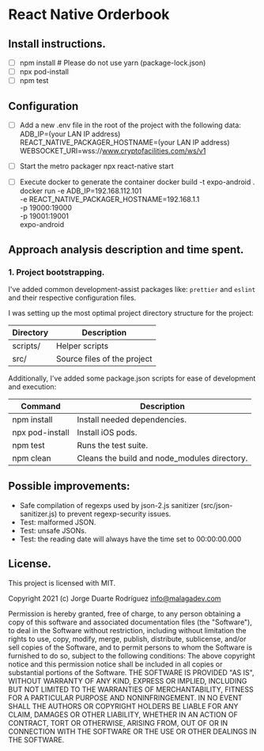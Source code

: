 # React Native Orderbook

## Install instructions.

- [ ] npm install # Please do not use yarn (package-lock.json)
- [ ] npx pod-install
- [ ] npm test

## Configuration

- [ ] Add a new .env file in the root of the project with the following data:
      ADB_IP=(your LAN IP address)
      REACT_NATIVE_PACKAGER_HOSTNAME=(your LAN IP address)
      WEBSOCKET_URI=wss://www.cryptofacilities.com/ws/v1

- [ ] Start the metro packager
      npx react-native start
- [ ] Execute docker to generate the container
      docker build -t expo-android .
      docker run -e ADB_IP=192.168.112.101 \
       -e REACT_NATIVE_PACKAGER_HOSTNAME=192.168.1.1 \
       -p 19000:19000 \
       -p 19001:19001 \
       expo-android

## Approach analysis description and time spent.

### 1. Project bootstrapping.

I've added common development-assist packages like: `prettier` and `eslint` and their respective configuration files.

I was setting up the most optimal project directory structure for the project:

| **Directory** | **Description**             |
| ------------- | --------------------------- |
| scripts/      | Helper scripts              |
| src/          | Source files of the project |

Additionally, I've added some package.json scripts for ease of development and execution:

| **Command**     | **Description**                              |
| --------------- | -------------------------------------------- |
| npm install     | Install needed dependencies.                 |
| npx pod-install | Install iOS pods.                            |
| npm test        | Runs the test suite.                         |
| npm clean       | Cleans the build and node_modules directory. |

## Possible improvements:

- Safe compilation of regexps used by json-2.js sanitizer (src/json-sanitizer.js) to prevent regexp-security issues.
- Test: malformed JSON.
- Test: unsafe JSONs.
- Test: the reading date will always have the time set to 00:00:00.000

## License.

This project is licensed with MIT.

Copyright 2021 (c) Jorge Duarte Rodríguez <info@malagadev.com>

Permission is hereby granted, free of charge, to any person obtaining a copy of this software and associated documentation files (the "Software"), to deal in the Software without restriction, including without limitation the rights to use, copy, modify, merge, publish, distribute, sublicense, and/or sell copies of the Software, and to permit persons to whom the Software is furnished to do so, subject to the following conditions:
The above copyright notice and this permission notice shall be included in all copies or substantial portions of the Software.
THE SOFTWARE IS PROVIDED "AS IS", WITHOUT WARRANTY OF ANY KIND, EXPRESS OR IMPLIED, INCLUDING BUT NOT LIMITED TO THE WARRANTIES OF MERCHANTABILITY, FITNESS FOR A PARTICULAR PURPOSE AND NONINFRINGEMENT. IN NO EVENT SHALL THE AUTHORS OR COPYRIGHT HOLDERS BE LIABLE FOR ANY CLAIM, DAMAGES OR OTHER LIABILITY, WHETHER IN AN ACTION OF CONTRACT, TORT OR OTHERWISE, ARISING FROM, OUT OF OR IN CONNECTION WITH THE SOFTWARE OR THE USE OR OTHER DEALINGS IN THE SOFTWARE.
